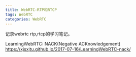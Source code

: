 ```yaml
---
title: WebRTC-RTP和RTCP
tags: WebRTC
categories: WebRTC
---
```


记录webrtc rtp,rtcp的学习笔记。

<!-- more -->

LearningWebRTC: NACK(Negative ACKnowledgement)
https://xjsxjtu.github.io/2017-07-16/LearningWebRTC-nack/